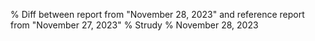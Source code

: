 % Diff between report from "November 28, 2023" and reference report from "November 27, 2023"
% Strudy
% November 28, 2023


